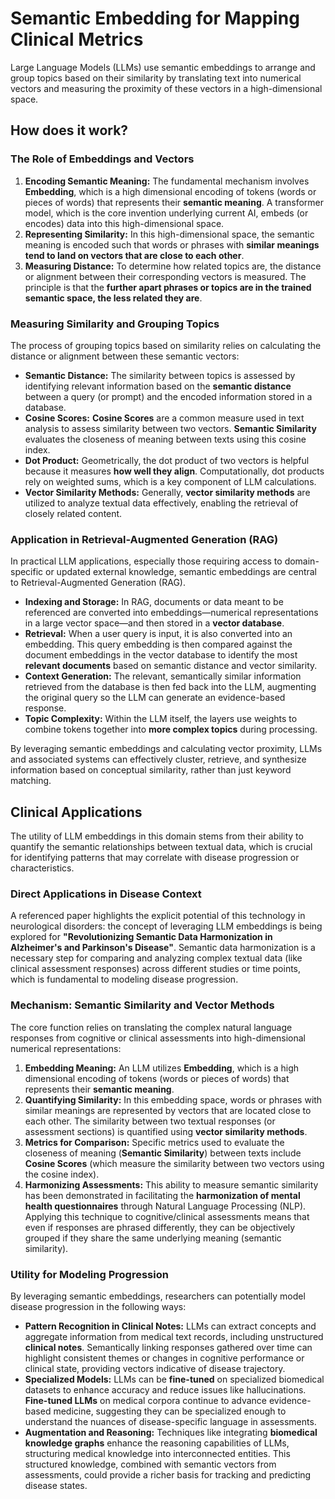 # Semantic Embedding for Mapping Clinical Metrics

Large Language Models (LLMs) use semantic embeddings to arrange and
group topics based on their similarity by translating text into
numerical vectors and measuring the proximity of these vectors in a
high-dimensional space.

## How does it work?

### The Role of Embeddings and Vectors

1.  **Encoding Semantic Meaning:** The fundamental mechanism involves
	**Embedding**, which is a high dimensional encoding of tokens
	(words or pieces of words) that represents their **semantic
	meaning**. A transformer model, which is the core invention
	underlying current AI, embeds (or encodes) data into this
	high-dimensional space.
2.  **Representing Similarity:** In this high-dimensional space, the
	semantic meaning is encoded such that words or phrases with
	**similar meanings tend to land on vectors that are close to each
	other**.
3.  **Measuring Distance:** To determine how related topics are, the
	distance or alignment between their corresponding vectors is
	measured. The principle is that the **further apart phrases or
	topics are in the trained semantic space, the less related they
	are**.

### Measuring Similarity and Grouping Topics

The process of grouping topics based on similarity relies on
calculating the distance or alignment between these semantic vectors:

*   **Semantic Distance:** The similarity between topics is assessed
	by identifying relevant information based on the **semantic
	distance** between a query (or prompt) and the encoded information
	stored in a database.
*   **Cosine Scores:** **Cosine Scores** are a common measure used in
	text analysis to assess similarity between two vectors. **Semantic
	Similarity** evaluates the closeness of meaning between texts
	using this cosine index.
*   **Dot Product:** Geometrically, the dot product of two vectors is
	helpful because it measures **how well they
	align**. Computationally, dot products rely on weighted sums,
	which is a key component of LLM calculations.
*   **Vector Similarity Methods:** Generally, **vector similarity
	methods** are utilized to analyze textual data effectively,
	enabling the retrieval of closely related content.

### Application in Retrieval-Augmented Generation (RAG)

In practical LLM applications, especially those requiring access to
domain-specific or updated external knowledge, semantic embeddings are
central to Retrieval-Augmented Generation (RAG).

*   **Indexing and Storage:** In RAG, documents or data meant to be
	referenced are converted into embeddings—numerical representations
	in a large vector space—and then stored in a **vector database**.
*   **Retrieval:** When a user query is input, it is also converted
	into an embedding. This query embedding is then compared against
	the document embeddings in the vector database to identify the
	most **relevant documents** based on semantic distance and vector
	similarity.
*   **Context Generation:** The relevant, semantically similar
	information retrieved from the database is then fed back into the
	LLM, augmenting the original query so the LLM can generate an
	evidence-based response.
*   **Topic Complexity:** Within the LLM itself, the layers use
	weights to combine tokens together into **more complex topics**
	during processing.

By leveraging semantic embeddings and calculating vector proximity,
LLMs and associated systems can effectively cluster, retrieve, and
synthesize information based on conceptual similarity, rather than
just keyword matching.

## Clinical Applications

The utility of LLM embeddings in this domain stems from their ability
to quantify the semantic relationships between textual data, which is
crucial for identifying patterns that may correlate with disease
progression or characteristics.

### Direct Applications in Disease Context

A referenced paper highlights the explicit potential of this
technology in neurological disorders: the concept of leveraging LLM
embeddings is being explored for **"Revolutionizing Semantic Data
Harmonization in Alzheimer's and Parkinson's Disease"**. Semantic data
harmonization is a necessary step for comparing and analyzing complex
textual data (like clinical assessment responses) across different
studies or time points, which is fundamental to modeling disease
progression.

### Mechanism: Semantic Similarity and Vector Methods

The core function relies on translating the complex natural language
responses from cognitive or clinical assessments into high-dimensional
numerical representations:

1.  **Embedding Meaning:** An LLM utilizes **Embedding**, which is a
	high dimensional encoding of tokens (words or pieces of words)
	that represents their **semantic meaning**.
2.  **Quantifying Similarity:** In this embedding space, words or
	phrases with similar meanings are represented by vectors that are
	located close to each other. The similarity between two textual
	responses (or assessment sections) is quantified using **vector
	similarity methods**.
3.  **Metrics for Comparison:** Specific metrics used to evaluate the
	closeness of meaning (**Semantic Similarity**) between texts
	include **Cosine Scores** (which measure the similarity between
	two vectors using the cosine index).
4.  **Harmonizing Assessments:** This ability to measure semantic
	similarity has been demonstrated in facilitating the
	**harmonization of mental health questionnaires** through Natural
	Language Processing (NLP). Applying this technique to
	cognitive/clinical assessments means that even if responses are
	phrased differently, they can be objectively grouped if they share
	the same underlying meaning (semantic similarity).

### Utility for Modeling Progression

By leveraging semantic embeddings, researchers can potentially model
disease progression in the following ways:

*   **Pattern Recognition in Clinical Notes:** LLMs can extract
	concepts and aggregate information from medical text records,
	including unstructured **clinical notes**. Semantically linking
	responses gathered over time can highlight consistent themes or
	changes in cognitive performance or clinical state, providing
	vectors indicative of disease trajectory.
*   **Specialized Models:** LLMs can be **fine-tuned** on specialized
	biomedical datasets to enhance accuracy and reduce issues like
	hallucinations. **Fine-tuned LLMs** on medical corpora continue to
	advance evidence-based medicine, suggesting they can be
	specialized enough to understand the nuances of disease-specific
	language in assessments.
*   **Augmentation and Reasoning:** Techniques like integrating
	**biomedical knowledge graphs** enhance the reasoning capabilities
	of LLMs, structuring medical knowledge into interconnected
	entities. This structured knowledge, combined with semantic
	vectors from assessments, could provide a richer basis for
	tracking and predicting disease states.
